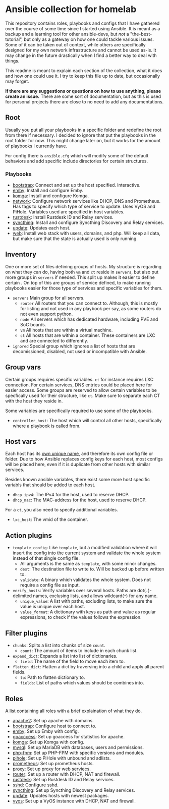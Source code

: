 # Ansible collection for homelab

This repository contains roles, playbooks and configs that I have gathered over the course of some time since I started using Ansible. It is meant as a backup and a learning tool for other ansible-devs, but *not* a "the-best-tutorial", but only as a gateway on how one could tackle various issues. Some of it can be taken out of context, while others are specifically designed for my own network infrastructure and cannot be used as-is. It may change in the future drastically when I find a better way to deal with things.

This readme is meant to explain each section of the collection, what it does and how one could use it. I try to keep this file up to date, but occasionally may forget.

**If there are any suggestions or questions on how to use anything, please create an issue.** There are some sort of documentation, but as this is used for personal projects there are close to no need to add any documentations.

## Root

Usually you put all your playbooks in a specific folder and redefine the root from there if necessary. I decided to ignore that put the playbooks in the root folder for now. This might change later on, but it works for the amount of playbooks I currently have.

For config there is `ansible.cfg` which will modify some of the default behaviors and add specific include directories for certain structures.

### Playbooks

- [bootstrap](bootstrap.yml): Connect and set up the host specified. Interactive.
- [emby](emby.yml): Install and configure Emby.
- [komga](komga.yml): Install and configure Komga.
- [network](network.yml): Configure network services like DHCP, DNS and Prometheus. Has tags to specify which type of service to update. Uses VyOS and PiHole. Variables used are specified in host variables.
- [rustdesk](rustdesk.yml): Install Rustdesk ID and Relay services.
- [syncthing](syncthing.yml): Install and configure Syncthing Discovery and Relay services.
- [update](update.yml): Updates each host.
- [web](web.yml): Install web stack with users, domains, and php. Will keep all data, but make sure that the state is actually used is only running.

## Inventory

One or more set of files defining groups of hosts. My structure is regarding on what they can do, having both `vm` and `ct` reside in `servers`, but also put more groups in `servers` if needed. This split up makes it easier to define certain . On top of this are groups of service defined, to make running playbooks easier for those type of services and specific variables for them.

- `servers` Main group for all servers.
  - `router` All routers that you can connect to. Although, this is mostly for listing and not used in any playbook per say, as some routers do not even support python.
  - `node` All servers which has dedicated hardware, including PVE and SoC boards.
  - `vm` All hosts that are within a virtual machine.
  - `ct` All hosts that are within a container. These containers are LXC and are connected to differently.
- `ignored` Special group which ignores a list of hosts that are decomissioned, disabled, not used or incompatible with Ansible.

## Group vars

Certain groups requires specific variables. `ct` for instance requires LXC connection. For certain services, DNS entries could be placed here for easier access. Some groups are reserved to allow certain variables to be specfically used for their structure, like `ct`. Make sure to separate each CT with the host they reside in.

Some variables are specifically required to use some of the playbooks.

- `controller_host`: The host which will control all other hosts, specifically where a playbook is called from.

## Host vars

Each host has its [own unique name](https://mnx.io/blog/a-proper-server-naming-scheme/), and therefore its own config file or folder. Due to how Ansible replaces config keys for each host, most configs will be placed here, even if it is duplicate from other hosts with similar services.

Besides known ansible variables, there exist some more host specific variabls that should be added to each host.

- `dhcp_ipv4`: The IPv4 for the host, used to reserve DHCP.
- `dhcp_mac`: The MAC-address for the host, used to reserve DHCP.

For a `ct`, you also need to specify additional variables.

- `lxc_host`: The vmid of the container.

## Action plugins

- `template_config`: Like `template`, but a modified validation where it will insert the config into the current system and validate the whole system instead of that single config file.
  - All arguments is the same as `template`, with some minor changes.
  - `dest`: The destination file to write to. Will be backed up before written to.
  - `validate`: A binary which validates the whole system. Does not require a config file as input.
- `verify_hosts`: Verify variables over several hosts. Paths are dot(`.`)-delimited names, exclusing lists, and allows wildcard(`*`) for any name.
  - `unique_value`: A list with paths, excluding lists, to make sure the value is unique over each host.
  - `value_format`: A dictionary with keys as path and value as regular expressions, to check if the values follows the expression.

## Filter plugins

- `chunks`: Splits a list into chunks of size `count`.
  - `count`: The amount of items to include in each chunk list.
- `expand_dict`: Expands a list into list of dictionaries.
  - `field`: The name of the field to move each item to.
- `flatten_dict`: Flatten a dict by traversing into a child and apply all parent fields.
  - `to`: Path to flatten dictionary to.
  - `fields`: List of paths which values should be combines into.

## Roles

A list containing all roles with a brief explaination of what they do.

- [apache2](roles/apache2): Set up apache with domains.
- [bootstrap](roles/bootstrap): Configure host to connect to.
- [emby](roles/emby): Set up Emby with config.
- [goacccess](roles/goacccess): Set up goaccess for statistics for apache.
- [komga](roles/komga): Set up Komga with config.
- [mysql](roles/mysql): Set up MariaDB with databases, users and permissions.
- [php-fpm](roles/php-fpm): Set up PHP-FPM with specific versions and modules.
- [pihole](roles/pihole): Set up PiHole with unbound and adlists.
- [prometheus](roles/prometheus): Set up prometheus hosts.
- [proxy](roles/proxy): Set up proxy for web serviecs.
- [router](roles/router): Set up a router with DHCP, NAT and firewall.
- [rustdesk](roles/rustdesk): Set up Rustdesk ID and Relay services.
- [sshd](roles/sshd): Configure sshd.
- [syncthing](roles/syncthing): Set up Syncthing Discovery and Relay services.
- [update](roles/update): Updates hosts with newest packages.
- [vyos](roles/vyos): Set up a VyOS instance with DHCP, NAT and firewall.
